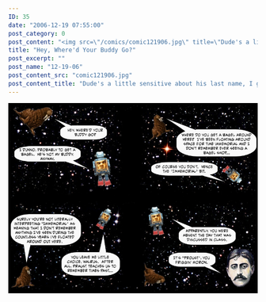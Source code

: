 ```yaml
---
ID: 35
date: "2006-12-19 07:55:00"
post_category: 0
post_content: "<img src=\"/comics/comic121906.jpg\" title=\"Dude's a little sensitive about his last name, I guess\"/>"
title: "Hey, Where'd Your Buddy Go?"
post_excerpt: ""
post_name: "12-19-06"
post_content_src: "comic121906.jpg"
post_content_title: "Dude's a little sensitive about his last name, I guess"
---
```



[![Dude's a little sensitive about his last name, I guess](/comics-hi-res/comic121906.jpg)](/comics-hi-res/comic121906.jpg)
